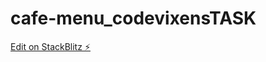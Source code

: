 # cafe-menu_codevixensTASK

[Edit on StackBlitz ⚡️](https://stackblitz.com/edit/web-platform-atdz4b)